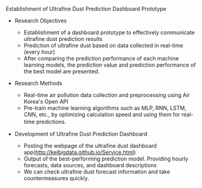 Establishment of Ultrafine Dust Prediction Dashboard Prototype

- Research Objectives
  - Establishment of a dashboard prototype to effectively communicate ultrafine dust prediction results
  - Prediction of ultrafine dust based on data collected in real-time (every hour)
  - After comparing the prediction performance of each machine learning models, the prediction value and prediction performance of the best model are presented.

- Research Methods
  - Real-time air pollution data collection and preprocessing using Air Korea's Open API 
  - Pre-train machine learning algorithms such as MLP, RNN, LSTM, CNN, etc., by optimizing calculation speed and using them for real-time predictions.
  　
- Development of Ultrafine Dust Prediction Dashboard 
  - Posting the webpage of the ultrafine dust dashboard app(http://keibigdata.github.io/Service.html)
  - Output of the best-performing prediction model. Providing hourly forecasts, data sources, and dashboard descriptions
  - We can check ultrafine dust forecast information and take countermeasures quickly.

